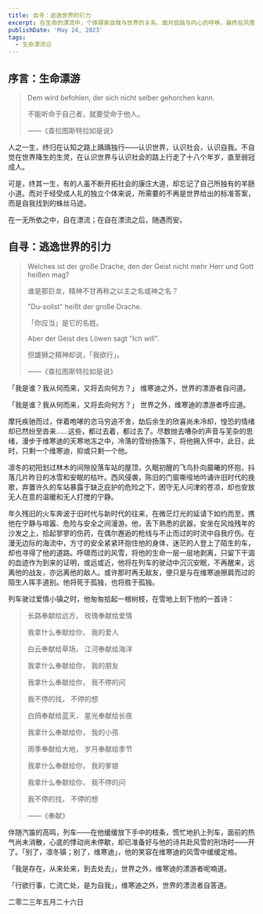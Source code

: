 ```yaml
---
title: 自寻：逃逸世界的引力
excerpt: 在生命的漂流中，个体探索自我与世界的关系，面对孤独与内心的呼唤，最终在风雪中寻求存在的意义与归属。
publishDate: 'May 24, 2023'
tags:
  - 生命漂流记
---
```


## 序言：生命漂游

> Dem wird befohlen, der sich nicht selber gehorchen kann.
>
> 不能听命于自己者，就要受命于他人。
>
> ——《查拉图斯特拉如是说》

人之一生，终归在认知之路上踽踽独行——认识世界，认识社会，认识自我。不自觉在世界降生的生灵，在认识世界与认识社会的路上行走了十八个年岁，直至弱冠成人。

可是，终其一生，有的人虽不断开拓社会的康庄大道，却忘记了自己所独有的羊肠小道。而对于经受成人礼的独立个体来说，所需要的不再是世界给出的标准答案，而是自我找到的蛛丝马迹。

在一无所依之中，自在漂流；在自在漂流之后，随遇而安。

## 自寻：逃逸世界的引力

> Welches ist der große Drache, den der Geist nicht mehr Herr und Gott heißen mag?
>
> 谁是那巨龙，精神不甘再称之以主之名或神之名？
>
> "Du-sollst" heißt der große Drache.
>
> 「你应当」是它的名姓。
>
> Aber der Geist des Löwen sagt "Ich will".
>
> 但雄狮之精神却说，「我欲行」。
>
> ——《查拉图斯特拉如是说》

「我是谁？我从何而来，又将去向何方？」 维寒迪之外，世界的漂游者自问道。

「我是谁？我从何而来，又将去向何方？」 世界之外，维寒迪的漂游者呼应道。

摩托疾驰而过，伴着咆哮的恣马穷追不舍，劫后余生的欣喜尚未冷却，惶恐的情绪却已然纷至沓来……这些，都过去着，都过去了。尽数抛去嘈杂的声音与芜杂的思绪，漫步于维寒迪的天寒地冻之中，冷落的雪纷扬落下，将他拥入怀中，此日，此时，只剩一个维寒迪，抑或只剩一个他。

凛冬的初阳划过林木的间隙投落车站的屋顶，久眠初醒的飞鸟扑向晨曦的怀抱，抖落几片昨日的冰雪和安眠的枯叶。西风侵袭，陈旧的门窗嘶哑地吟诵许旧时代的挽歌，弃置许久的车站暴露于缺乏庇护的危险之下，困守无人问津的苍凉，却也安放无人在意的温暖和无人打搅的宁静。

年久残旧的火车奔波于旧时代与新时代的往来，在微茫灯光的延请下如约而至，携他在宁静与喧嚣、危险与安全之间漫游。他，丢下熟悉的武器，安坐在风烛残年的沙发之上，拾起寥寥的伤药，在偶尔邂逅的枪线与不止而过的时流中自我疗伤。在漫无边际的海流中，方寸的安全紧紧环抱住他的身体，迷茫的人登上了陌生的车，却也寻得了他的道路。呼啸而过的风雪，将他的生命一层一层地剥离，只留下干涸的血迹作为到来的证明，或远或近，他将在列车的驶动中沉沉安眠，不再醒来，远离他的战友，亦远离他的敌人。或许那时再无敌友，便只是与在维寒迪擦肩而过的陌生人挥手道别。他将死于孤独，也将胜于孤独。

列车驶过爱情小镇之时，他匆匆拾起一根树枝，在雪地上刻下他的一首诗：

> 长路奉献给远方， 玫瑰奉献给爱情
>
> 我拿什么奉献给你， 我的爱人
>
> 白云奉献给草场， 江河奉献给海洋
>
> 我拿什么奉献给你， 我的朋友
>
> 我拿什么奉献给你， 我不停的问
>
> 我不停的找， 不停的想
>
> 白鸽奉献给蓝天， 星光奉献给长夜
>
> 我拿什么奉献给你， 我的小孩
>
> 雨季奉献给大地， 岁月奉献给季节
>
> 我拿什么奉献给你， 我的爹娘
>
> 我拿什么奉献给你， 我不停的问
>
> 我不停的找， 不停的想
>
> ——《奉献》

伴随汽笛的高鸣，列车——在他缓缓放下手中的枝条，慌忙地扒上列车，面前的热气尚未消散，心底的悸动尚未停歇，却已准备好与他的诗共赴风雪的刑场时——开了。「别了，凛冬镇；别了，维寒迪」，他的笑容在维寒迪的风雪中缓缓定格。

「我是存在，从来处来，到去处去」，世界之外，维寒迪的漂游者呢喃道。

「行欲行事，亡流亡处，是为自我」，维寒迪之外，世界的漂流者自答道。

二零二三年五月二十六日
